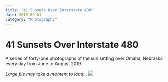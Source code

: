 ```yaml
---
title: "41 Sunsets Over Interstate 480"
date: 2019-09-01
category: "Photography"
---
```


# 41 Sunsets Over Interstate 480

A series of forty-one photographs of the sun setting over Omaha, Nebraska every day from June to August 2019.

<em>Large file may take a moment to load...</em>
![](/static/images/41-sunsets/omaha.jpg)
